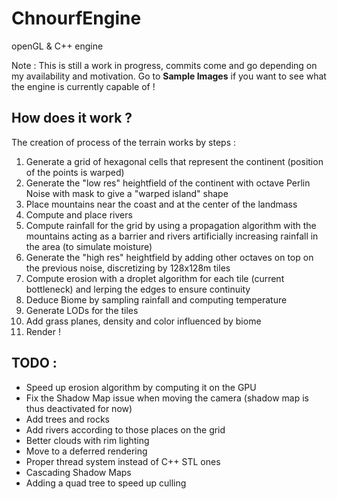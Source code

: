 # ChnourfEngine
openGL &amp; C++ engine


Note : This is still a work in progress, commits come and go depending on my availability and motivation. Go to <b>Sample Images</b> if you want to see what the engine is currently capable of !

## How does it work ?

The creation of process of the terrain works by steps :
<ol>
  <li>Generate a grid of hexagonal cells that represent the continent (position of the points is warped)</li>
  <li>Generate the "low res" heightfield of the continent with octave Perlin Noise with mask to give a "warped island" shape</li>
  <li>Place mountains near the coast and at the center of the landmass</li>
  <li>Compute and place rivers</li>
  <li>Compute rainfall for the grid by using a propagation algorithm with the mountains acting as a barrier and rivers artificially increasing rainfall in the area (to simulate moisture)</li>
  <li>Generate the "high res" heightfield by adding other octaves on top on the previous noise, discretizing by 128x128m tiles</li>
  <li>Compute erosion with a droplet algorithm for each tile (current bottleneck) and lerping the edges to ensure continuity</li>
  <li>Deduce Biome by sampling rainfall and computing temperature</li>
  <li>Generate LODs for the tiles</li>
  <li>Add grass planes, density and color influenced by biome</li>
  <li>Render !</li>
</ol>

## TODO :
 <ul>
  <li>Speed up erosion algorithm by computing it on the GPU</li>
  <li>Fix the Shadow Map issue when moving the camera (shadow map is thus deactivated for now)</li>
  <li>Add trees and rocks</li>
  <li>Add rivers according to those places on the grid</li>
  <li>Better clouds with rim lighting</li>
  <li>Move to a deferred rendering</li>
  <li>Proper thread system instead of C++ STL ones</li>
  <li>Cascading Shadow Maps</li>
  <li>Adding a quad tree to speed up culling</li>
</ul> 

